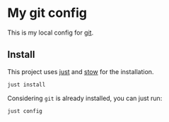 # My git config

This is my local config for [git](https://git-scm.com/).

## Install

This project uses [just](https://github.com/casey/just) and [stow](https://www.gnu.org/software/stow/) for the installation.

```bash
just install
```

Considering `git` is already installed, you can just run:

```bash
just config
```
